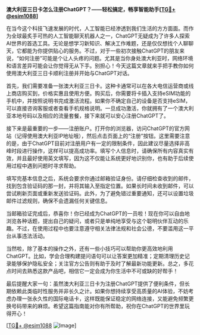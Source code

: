 **澳大利亚三日卡怎么注册ChatGPT？——轻松搞定，畅享智能助手[[TG💪+ @esim1088](https://t.me/s/esim1088)]**

在当今这个科技飞速发展的时代，人工智能已经渗透到我们生活的方方面面。而作为全球最炙手可热的人工智能聊天机器人之一，ChatGPT无疑成为了许多人探索AI世界的首选工具。无论是想学习新知识、解决工作难题，还是仅仅想找个人聊聊天，它都能为你提供贴心的服务。不过，对于一些初次接触ChatGPT的朋友来说，“如何注册”可能是个让人头疼的问题。尤其是当你身处澳大利亚时，网络环境和语言差异可能会让你觉得无从下手。别担心！今天这篇文章就来手把手教你如何使用澳大利亚三日卡顺利注册并开始与ChatGPT对话。

首先，我们需要准备一张澳大利亚三日卡。这种卡通常可以在各大电信运营商或线上商店购买到，价格实惠且使用方便。购买后，你需要将卡插入支持eSIM功能的手机中，并按照说明书完成激活流程。如果你不确定自己的设备是否支持eSIM，可以直接咨询客服或者查看手机规格说明。一旦成功激活，你就拥有了一个澳大利亚本地号码以及相应的流量套餐，接下来就可以安心注册ChatGPT了。

接下来是最重要的一步——注册账户。打开你的浏览器，访问ChatGPT的官方网站（记得使用澳大利亚IP地址哦），然后点击页面上的“注册”按钮。这里需要注意的是，由于ChatGPT目前对注册用户有一定的限制条件，因此建议尽量选择非高峰时段进行操作，这样可以提高成功率。填写个人信息时，请确保所有内容真实有效，并且最好使用英文填写，因为这不仅能让系统更好地识别你，也有助于后续使用过程中遇到问题时寻求帮助。

填写完基本信息之后，系统会要求你通过邮箱验证身份。请仔细检查收到的邮件，找到包含验证码的那一封，并将其输入至指定位置。如果长时间未收到邮件，可以尝试刷新页面或重新发送验证码。此外，为了避免错过重要通知，还可以设置垃圾邮件过滤规则，确保不会遗漏任何关键信息。

当邮箱验证完成后，恭喜你！你已经成为ChatGPT的一员啦！现在你可以自由地浏览各种话题，提出自己的疑问，或者只是单纯地享受与这个聪明伙伴互动的乐趣。不过，在使用过程中也要注意遵守相关法律法规和社会公德，不要滥用这一平台从事违法活动。

当然啦，除了基本的操作之外，还有一些小技巧可以帮助你更高效地利用ChatGPT。比如，学会合理构建提问语句可以让答案更加精准；定期清理历史记录能够保护隐私安全；关注官方公告则有助于及时了解最新功能更新。总之，多花点时间去熟悉这款产品吧，相信它一定会成为你生活中不可或缺的好帮手！

最后提醒大家一句：虽然澳大利亚三日卡为注册ChatGPT提供了便利条件，但长期依赖此类临时性服务并非长久之计。如果你想持续享受高质量的AI体验，不妨考虑办理一张永久性的国际电话卡，这样既能保证稳定的网络连接，又能避免频繁更换号码带来的麻烦。希望这篇指南能对你有所帮助，祝你在ChatGPT的世界里玩得开心！

[[TG💪+ @esim1088](https://t.me/s/esim1088) ![Image](https://i.postimg.cc/4NQfJmqS/Snipaste-2025-05-13-00-14-12.png)]